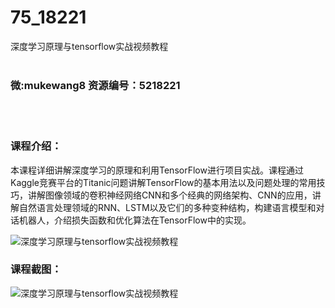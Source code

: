 # 75_18221
深度学习原理与tensorflow实战视频教程
<br/></br>
<h3>微:mukewang8 资源编号：5218221</h3>
<br/></br>
<h3>课程介绍：</h3>
<p>本课程详细讲解深度学习的原理和利用TensorFlow进行项目实战。课程通过Kaggle竞赛平台的Titanic问题讲解TensorFlow的基本用法以及问题处理的常用技巧，讲解图像领域的卷积神经网络CNN和多个经典的网络架构、CNN的应用，讲解自然语言处理领域的RNN、LSTM以及它们的多种变种结构，构建语言模型和对话机器人，介绍损失函数和优化算法在TensorFlow中的实现。</p>
<p><img src="https://www.ko996.com/wp-content/uploads/img/2021/02/1-10-300x204.png" alt="深度学习原理与tensorflow实战视频教程"></p>
<div class="info-desc">
<h3>课程截图：</h3>
<p><img src="https://www.ko996.com/wp-content/uploads/img/2021/02/2-13.png" alt="深度学习原理与tensorflow实战视频教程"></p>


			
</div>
